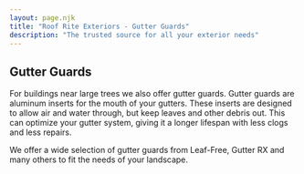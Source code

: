 ```yaml
---
layout: page.njk
title: "Roof Rite Exteriors - Gutter Guards"
description: "The trusted source for all your exterior needs"
---
```


## Gutter Guards

For buildings near large trees we also offer gutter guards. Gutter guards are aluminum inserts for the mouth of your gutters. These inserts are designed to allow air and water through, but keep leaves and other debris out. This can optimize your gutter system, giving it a longer lifespan with less clogs and less repairs.

We offer a wide selection of gutter guards from Leaf-Free, Gutter RX and many others to fit the needs of your landscape.
